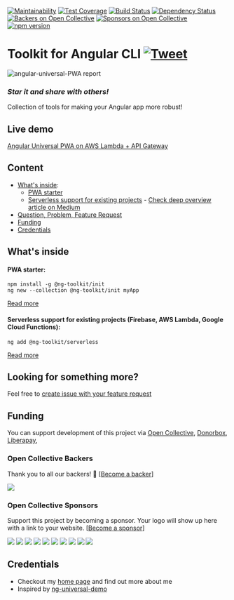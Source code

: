 [![Maintainability](https://api.codeclimate.com/v1/badges/feb1889ed8bd09672fae/maintainability)](https://codeclimate.com/github/maciejtreder/angular-universal-pwa/maintainability)
[![Test Coverage](https://api.codeclimate.com/v1/badges/feb1889ed8bd09672fae/test_coverage)](https://codeclimate.com/github/maciejtreder/angular-universal-pwa/test_coverage) 
[![Build Status](https://travis-ci.org/maciejtreder/ng-toolkit.png)](https://travis-ci.org/maciejtreder/ng-toolkit)
[![Dependency Status](https://david-dm.org/maciejtreder/angular-universal-pwa.svg)](https://david-dm.org/maciejtreder/angular-universal-pwa)
[![Backers on Open Collective](https://opencollective.com/ng-toolkit/backers/badge.svg)](#backers) 
[![Sponsors on Open Collective](https://opencollective.com/ng-toolkit/sponsors/badge.svg)](#sponsors)
[![npm version](https://badge.fury.io/js/%40ng-toolkit%2Finit.svg)](https://badge.fury.io/js/%40ng-toolkit%2Finit)

# Toolkit for Angular CLI [![Tweet](https://img.shields.io/twitter/url/http/shields.io.svg?style=social&logo=twitter)](https://twitter.com/intent/tweet?text=Check%20out%20ng-toolkit%20-%20collection%20of%20great%20tools%20for%20angular&url=https://github.com/maciejtreder/ng-toolkit&via=maciejtreder&hashtags=angular,pwa,webapp,software,developers)
![angular-universal-PWA report](https://raw.github.com/maciejtreder/ng-toolkit/master/application/src/assets/img/lighthouse_report.png)

### _**Star it and share with others!**_
Collection of tools for making your Angular app more robust!

## Live demo
[Angular Universal PWA on AWS Lambda + API Gateway](https://www.angular-universal-pwa.maciejtreder.com)

## Content
 - [What's inside](#quickOverview):
    - [PWA starter](https://github.com/maciejtreder/ng-toolkit/tree/master/schematics/init)
    - [Serverless support for existing projects](https://github.com/maciejtreder/ng-toolkit/tree/master/schematics/serverless) - [Check deep overview article on Medium](https://medium.com/@maciejtreder/angular-serverless-a713e86ea07a)
 - [Question, Problem, Feature Request](#question)
 - [Funding](#funding)
 - [Credentials](#credentials)


## <a name="quickOverview">  What's inside

#### PWA starter:

```
npm install -g @ng-toolkit/init
ng new --collection @ng-toolkit/init myApp
```

[Read more](https://github.com/maciejtreder/ng-toolkit/tree/master/schematics/init/README.md)

#### Serverless support for existing projects (Firebase, AWS Lambda, Google Cloud Functions):
```
ng add @ng-toolkit/serverless
```
[Read more](https://github.com/maciejtreder/ng-toolkit/tree/master/schematics/serverless/README.md)

## <a name="question"></a> Looking for something more?
Feel free to [create issue with your feature request](https://github.com/maciejtreder/ng-toolkit/issues/new)


## <a name="funding"></a> Funding

You can support development of this project via
[Open Collective](https://opencollective.com/ng-toolkit),
[Donorbox](https://donorbox.org/ng-toolkit),
[Liberapay](https://liberapay.com/maciejtreder/donate),



### Open Collective Backers

Thank you to all our backers! 🙏 [[Become a backer](https://opencollective.com/ng-toolkit#backer)]

<a href="https://opencollective.com/ng-toolkit#backers" target="_blank"><img src="https://opencollective.com/ng-toolkit/backers.svg?width=890"></a>


### Open Collective Sponsors

Support this project by becoming a sponsor. Your logo will show up here with a link to your website. [[Become a sponsor](https://opencollective.com/ng-toolkit#sponsor)]

<a href="https://opencollective.com/ng-toolkit/sponsor/0/website" target="_blank"><img src="https://opencollective.com/ng-toolkit/sponsor/0/avatar.svg"></a>
<a href="https://opencollective.com/ng-toolkit/sponsor/1/website" target="_blank"><img src="https://opencollective.com/ng-toolkit/sponsor/1/avatar.svg"></a>
<a href="https://opencollective.com/ng-toolkit/sponsor/2/website" target="_blank"><img src="https://opencollective.com/ng-toolkit/sponsor/2/avatar.svg"></a>
<a href="https://opencollective.com/ng-toolkit/sponsor/3/website" target="_blank"><img src="https://opencollective.com/ng-toolkit/sponsor/3/avatar.svg"></a>
<a href="https://opencollective.com/ng-toolkit/sponsor/4/website" target="_blank"><img src="https://opencollective.com/ng-toolkit/sponsor/4/avatar.svg"></a>
<a href="https://opencollective.com/ng-toolkit/sponsor/5/website" target="_blank"><img src="https://opencollective.com/ng-toolkit/sponsor/5/avatar.svg"></a>
<a href="https://opencollective.com/ng-toolkit/sponsor/6/website" target="_blank"><img src="https://opencollective.com/ng-toolkit/sponsor/6/avatar.svg"></a>
<a href="https://opencollective.com/ng-toolkit/sponsor/7/website" target="_blank"><img src="https://opencollective.com/ng-toolkit/sponsor/7/avatar.svg"></a>
<a href="https://opencollective.com/ng-toolkit/sponsor/8/website" target="_blank"><img src="https://opencollective.com/ng-toolkit/sponsor/8/avatar.svg"></a>
<a href="https://opencollective.com/ng-toolkit/sponsor/9/website" target="_blank"><img src="https://opencollective.com/ng-toolkit/sponsor/9/avatar.svg"></a>



## <a name="credentials"></a> Credentials
* Checkout my [home page](https://www.maciejtreder.com) and find out more about me
* Inspired by [ng-universal-demo](https://github.com/FrozenPandaz/ng-universal-demo)



